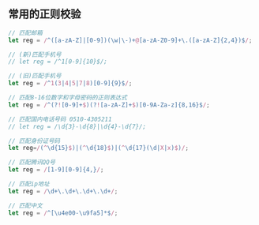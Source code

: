 <!--
 * @Author: Li Zhiliang
 * @Date: 2019-09-03 16:44:00
 * @LastEditors: Li Zhiliang
 * @LastEditTime: 2020-09-30 14:51:05
 * @FilePath: /ScorpioBook/functional/regular.md
-->
## 常用的正则校验 

```js
// 匹配邮箱
let reg = /^([a-zA-Z]|[0-9])(\w|\-)+@[a-zA-Z0-9]+\.([a-zA-Z]{2,4})$/;

// (新)匹配手机号
// let reg = /^1[0-9]{10}$/;

// (旧)匹配手机号
let reg = /^1(3|4|5|7|8)[0-9]{9}$/;

// 匹配8-16位数字和字母密码的正则表达式
let reg = /^(?![0-9]+$)(?![a-zA-Z]+$)[0-9A-Za-z]{8,16}$/;

// 匹配国内电话号码 0510-4305211
// let reg = /\d{3}-\d{8}|\d{4}-\d{7}/;

// 匹配身份证号码
let reg=/(^\d{15}$)|(^\d{18}$)|(^\d{17}(\d|X|x)$)/;

// 匹配腾讯QQ号
let reg = /[1-9][0-9]{4,}/;

// 匹配ip地址
let reg = /\d+\.\d+\.\d+\.\d+/;

// 匹配中文
let reg = /^[\u4e00-\u9fa5]*$/;
```